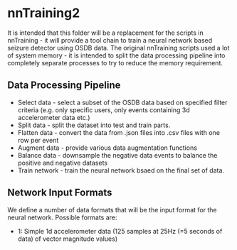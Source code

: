 nnTraining2
===========

It is intended that this folder will be a replacement for the scripts in nnTraining - it will provide a tool chain to train a neural network based seizure detector using OSDB data.
The original nnTraining scripts used a lot of system memory - it is intended to split the data processing pipeline into completely separate processes to try to reduce the memory requirement.

Data Processing Pipeline
------------------------

  - Select data - select a subset of the OSDB data based on specified filter criteria (e.g. only specific users, only events containing 3d accelerometer data etc.)
  - Split data - split the dataset into test and train parts.
  - Flatten data - convert the data from .json files into .csv files with one row per event
  - Augment data - provide various data augmentation functions
  - Balance data - downsample the negative data events to balance the positive and negative datasets
  - Train network - train the neural network bsaed on the final set of data.


Network Input Formats
---------------------

We define a number of data formats that will be the input format for the neural network.   Possible formats are:

  - 1: Simple 1d accelerometer data (125 samples at 25Hz (=5 seconds of data) of vector magnitude values)